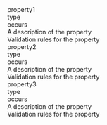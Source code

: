 <div class="property">
    <div class="name">property1</div>
    <div class="type">type</div>
    <div class="occurs">occurs</div>
    <div class="description">A description of the property</div>
    <div class="validation">Validation rules for the property</div>
</div>
<div class="property">
    <div class="name">property2</div>
    <div class="type">type</div>
    <div class="occurs">occurs</div>
    <div class="description">A description of the property</div>
    <div class="validation">Validation rules for the property</div>
</div>
<div class="property">
    <div class="name">property3</div>
    <div class="type">type</div>
    <div class="occurs">occurs</div>
    <div class="description">A description of the property</div>
    <div class="validation">Validation rules for the property</div>
</div>